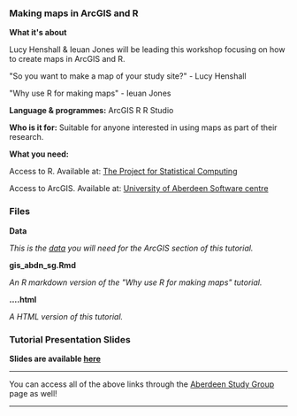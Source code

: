 ### Making maps in ArcGIS and R ###

**What it's about**

Lucy Henshall & Ieuan Jones will be leading this workshop focusing on how to create maps in ArcGIS and R.

"So you want to make a map of your study site?" - Lucy Henshall

"Why use R for making maps" - Ieuan Jones

**Language & programmes:**
ArcGIS 
R 
R Studio

**Who is it for:**
Suitable for anyone interested in using maps as part of their research.

**What you need:** 

Access to R. Available at: [The  Project for Statistical Computing](https://www.r-project.org/)

Access to ArcGIS. Available at: [University of Aberdeen Software centre](https://www.abdn.ac.uk/it/student/pcs/sds.php)


### Files


**Data**

*This is the [data](https://drive.google.com/drive/folders/1pr2hZkJIjKTlzaap9uq0lw3dKH41VK8L?usp=sharing) you will need for the ArcGIS section of this tutorial.* 

**gis_abdn_sg.Rmd**

*An R markdown version of the "Why use R for making maps" tutorial.*

**....html**

*A HTML version of this tutorial.*


### Tutorial Presentation Slides

**Slides are available [here](....)**

---

You can access all of the above links through the [Aberdeen Study Group](https://aberdeenstudygroup.github.io/studyGroup/lessons/) page  as well!

---
